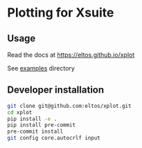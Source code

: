 # Plotting for Xsuite


## Usage

Read the docs at https://eltos.github.io/xplot

See [examples](examples/) directory



## Developer installation

```bash
git clone git@github.com:eltos/xplot.git
cd xplot
pip install -e .
pip install pre-commit
pre-commit install
git config core.autocrlf input
```
